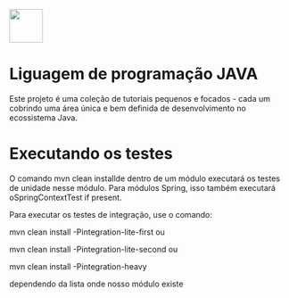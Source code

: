 <img src="https://www.java.com/pt-BR/" width="60" height="60">

# Liguagem de programação JAVA
Este projeto é uma coleção de tutoriais pequenos e focados - cada um cobrindo uma área única e bem definida de desenvolvimento no ecossistema Java.

# Executando os testes
O comando mvn clean installde dentro de um módulo executará os testes de unidade nesse módulo. Para módulos Spring, isso também executará oSpringContextTest if present.

Para executar os testes de integração, use o comando:

mvn clean install -Pintegration-lite-first ou

mvn clean install -Pintegration-lite-second ou

mvn clean install -Pintegration-heavy

dependendo da lista onde nosso módulo existe





